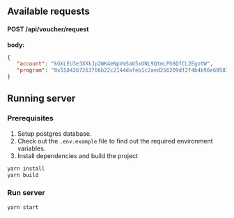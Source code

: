 ## Available requests

#### POST /api/voucher/request
**body:**
```json
{
   "account": "kGkLEU3e3XXkJp2WK4eNpVmSab5xUNL9QtmLPh8QfCL2EgotW",
   "program": "0x55842b7263766b22c2144dafeb1c2aed256209df2f4b4b98e60583637fc387ca"
}
```

## Running server
### Prerequisites
1. Setup postgres database.
2. Check out the `.env.example` file to find out the required environment variables.
3. Install dependencies and build the project
```bash
yarn install
yarn build
```

### Run server
```bash
yarn start
```


